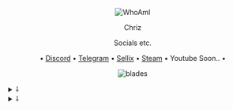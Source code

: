 <p align="center">
  <img
src="https://camo.githubusercontent.com/1271ae3759683a4a2d753af90938c8912c3fca34cb2f82ec1c391340216e8499/68747470733a2f2f6d656469612e646973636f72646170702e6e65742f6174746163686d656e74732f3737363831363030333936323337323130392f3738343132333730373938373332393037352f6769726c6769662e676966" alt="WhoAmI">
</p>

<p align="center">
    Chriz
<p align="center">
Socials etc.
<p align="center">
   •
   <a href="https://discord.com/users/755217098183016488">Discord</a>
   •
   <a href="https://t.me/unwizz">Telegram</a>
   •
   <a href="https://sellix.io/chriz">Sellix</a>
   •
   <a href="https://steamcommunity.com/id/Discordians">Steam</a>
   •
   Youtube Soon..
   •
</p>

<p align="center">
<img src="https://komarev.com/ghpvc/?username=unwizz&color=red" alt="blades" width="" height="">
</p>

<details>
  <summary>⸸</summary>
  <img src="https://github-readme-stats.vercel.app/api?username=unwizz&theme=black" alt="fax">
</details>

<details>
  <summary>⸸</summary>
  <img src="https://github-readme-stats.vercel.app/api/top-langs/?username=unwizz&theme=black" alt="fax">
</details>
